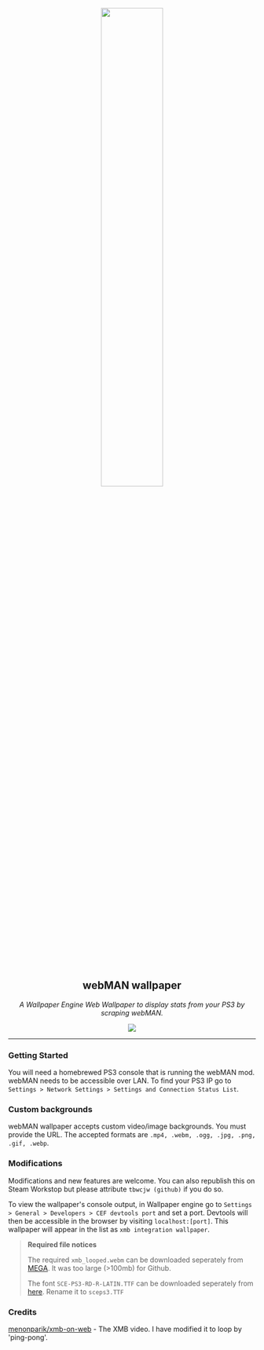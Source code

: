 <p align="center">
    <img width="50%" src="assets/examplesmall.gif">
</p>
<p align="center">
    <h2 align="center">webMAN wallpaper</h2>
</p>
<p align="center">
    <i>A Wallpaper Engine Web Wallpaper to display stats from your PS3 by scraping webMAN.</i>
    <br>
</p>
<p align="center">
    <a href='https://steamcommunity.com/sharedfiles/filedetails/?id=3526987965'><img src="https://img.shields.io/badge/steam_workshop-grey"></a>
</p>
<hr>
<h3>Getting Started</h3>
<p>You will need a homebrewed PS3 console that is running the webMAN mod. webMAN needs to be accessible over LAN. To find your PS3 IP go to <code>Settings > Network Settings > Settings and Connection Status List</code>.
<h3>Custom backgrounds</h3>
<p>webMAN wallpaper accepts custom video/image backgrounds. You must provide the URL. The accepted formats are <code>.mp4, .webm, .ogg, .jpg, .png, .gif, .webp</code>.</p>
<h3>Modifications</h3>
<p>Modifications and new features are welcome. You can also republish this on Steam Workstop but please attribute <code>tbwcjw (github)</code> if you do so.</p>
<p>To view the wallpaper's console output, in Wallpaper engine go to <code>Settings > General > Developers > CEF devtools port</code> and set a port. Devtools will then be accessible in the browser by visiting <code>localhost:[port]</code>. This wallpaper will appear in the list as <code>xmb integration wallpaper</code>.</p>
<blockquote>
    <b>Required file notices</b>
    <p>
        The required <code>xmb_looped.webm</code> can be downloaded seperately from <a href='https://mega.nz/file/bihWCKZa#QF_3KdX51aP3SxBeWD2DmYiRr_9nZPf6Ee2tnqa8csg'>MEGA</a>. It was too large (>100mb) for Github.
    </p>
    <p>
        The font <code>SCE-PS3-RD-R-LATIN.TTF</code> can be downloaded seperately from <a href='https://raw.githubusercontent.com/skrptktty/ps3-firmware-beginners-luck/refs/heads/master/PS3_411/update_files/dev_flash/data/font/SCE-PS3-RD-R-LATIN.TTF'>here</a>. Rename it to <code>sceps3.TTF</code>
    </p>
</blockquote>
<h3>Credits</h3>
<a href='https://github.com/menonparik/xmb-on-web'>menonparik/xmb-on-web</a> - The XMB video. I have modified it to loop by 'ping-pong'.